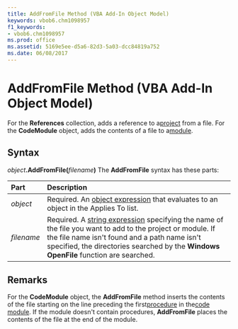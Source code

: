 ```yaml
---
title: AddFromFile Method (VBA Add-In Object Model)
keywords: vbob6.chm1098957
f1_keywords:
- vbob6.chm1098957
ms.prod: office
ms.assetid: 5169e5ee-d5a6-82d3-5a03-dcc84819a752
ms.date: 06/08/2017
---
```



# AddFromFile Method (VBA Add-In Object Model)



For the  **References** collection, adds a reference to a[project](../../Glossary/vbe-glossary.md) from a file. For the **CodeModule** object, adds the contents of a file to a[module](../../Glossary/vbe-glossary.md).

## Syntax

_object_**.AddFromFile(**_filename_**)**
The  **AddFromFile** syntax has these parts:


|**Part**|**Description**|
|:-----|:-----|
| _object_|Required. An [object expression](../../Glossary/vbe-glossary.md) that evaluates to an object in the Applies To list.|
| _filename_|Required. A [string expression](../../Glossary/vbe-glossary.md) specifying the name of the file you want to add to the project or module. If the file name isn't found and a path name isn't specified, the directories searched by the **Windows OpenFile** function are searched.|

## Remarks

For the  **CodeModule** object, the **AddFromFile** method inserts the contents of the file starting on the line preceding the first[procedure](../../Glossary/vbe-glossary.md) in the[code module](../../Glossary/vbe-glossary.md). If the module doesn't contain procedures,  **AddFromFile** places the contents of the file at the end of the module.


